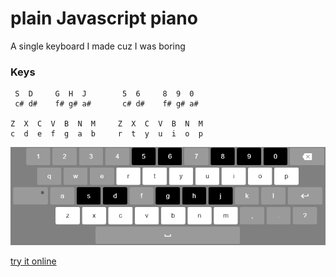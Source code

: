 # plain Javascript piano

A single keyboard I made cuz I was boring

### Keys

	 S  D     G  H  J		 5  6     8  9  0
	 c# d#    f# g# a#		 c# d#    f# g# a#
	
	Z  X  C  V  B  N  M		Z  X  C  V  B  N  M
	c  d  e  f  g  a  b		r  t  y  u  i  o  p

![Piano keyboard shortcuts](./pinaoKeyboardShortcuts.png)
  
[try it online](https://luizon.github.io/js_piano/)